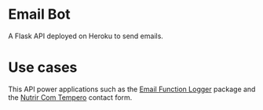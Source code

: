 # Email Bot

A Flask API deployed on Heroku to send emails.

# Use cases

This API power applications such as the [Email Function Logger](https://pypi.org/project/email-function-logger/) package and the [Nutrir Com Tempero](https://arthurcerveira.github.io/Nutrir-Com-Tempero/) contact form.
